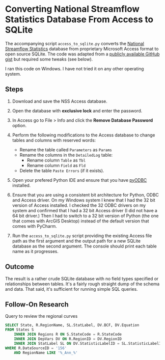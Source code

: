 # Converting National Streamflow Statistics Database From Access to SQLite

The accompanying script `access_to_sqlite.py` converts the [National Streamflow Statistics](https://www.usgs.gov/software/national-streamflow-statistics-program-nss) database
from proprietary Microsoft Access format to open source SQLite. The code was adapted from a [publicly available GitHub gist](https://gist.github.com/snorfalorpagus/8578272) but required some tweaks (see below).

I ran this code on Windows. I have not tried it on any other operating system.

## Steps

1. Download and save the NSS Access database.

1. Open the database with **exclusive lock** and enter the password.

1. In Access go to File > Info and click the **Remove Database Password** option.

1. Perform the following modifications to the Access database to change tables and columns with reserved words:
    * Rename the table called `Parameters` as `Params`
    * Rename the columns in the `DetailedLog` table:
        * Rename column `Table` as `Tbl`
        * Rename column `Field` as `Fld`
    * Delete the table `Paste Errors` (if it exists).

1. Open your prefered Python IDE and ensure that you have [pyODBC](https://pypi.org/project/pyodbc/) installed.

1. Ensure that you are using a consistent bit architecture for Python, ODBC and Access driver. On my Windows system I knew that I had
the 32 bit version of Access installed. I checked the 32 ODBC drivers on my system and confirmed that I had a 32 bit Access driver (I did not have a 64 bit driver.) Then
I had to switch to a 32 bit version of Python (the one that comes with ArcGIS Desktop) instead of the default version that comes with PyCharm.

1. Run the `access_to_sqlite.py` script providing the existing Access file path as the first argument and the output path for a new SQLite database as the second argument.
The console should print each table name as it progresses.

## Outcome

The result is a rather crude SQLite database with no field types specified or relationships between tables. It's a fairly rough
straight dump of the schema and data. That said, it's sufficient for running simple SQL queries.

## Follow-On Research

Query to review the regional curves

```sql
SELECT State, R.RegionName, SL.StatLabel, DV.BCF, DV.Equation
FROM States S
    INNER JOIN Regions R ON S.StateCode = R.StateCode
    INNER JOIN DepVars DV ON R.RegionID = DV.RegionID
    INNER JOIN StatLabel SL ON DV.StatisticLabelID = SL.StatisticLabelID    
WHERE R.DataSourceID = '156'
    AND RegionName LIKE '%_Ann_%'
```

